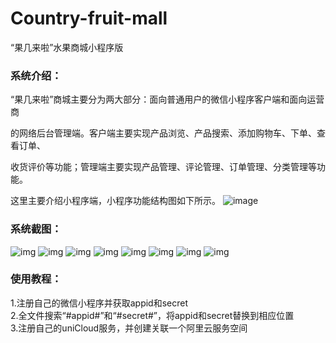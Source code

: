 # Country-fruit-mall
“果几来啦”水果商城小程序版

### 系统介绍：

“果几来啦”商城主要分为两大部分：面向普通用户的微信小程序客户端和面向运营商 

的网络后台管理端。客户端主要实现产品浏览、产品搜索、添加购物车、下单、查看订单、 

收货评价等功能；管理端主要实现产品管理、评论管理、订单管理、分类管理等功能。

这里主要介绍小程序端，小程序功能结构图如下所示。
![image](https://github.com/shiyicyh/Country-fruit-mall/blob/main/readmeImg/wps11.png)

### 系统截图：

![img](https://github.com/shiyicyh/Country-fruit-mall/blob/main/readmeImg/wps1.jpg)
![img](https://github.com/shiyicyh/Country-fruit-mall/blob/main/readmeImg/wps2.jpg)
![img](https://github.com/shiyicyh/Country-fruit-mall/blob/main/readmeImg/wps3.jpg)
![img](https://github.com/shiyicyh/Country-fruit-mall/blob/main/readmeImg/wps4.jpg)
![img](https://github.com/shiyicyh/Country-fruit-mall/blob/main/readmeImg/wps5.jpg)
![img](https://github.com/shiyicyh/Country-fruit-mall/blob/main/readmeImg/wps6.jpg)
![img](https://github.com/shiyicyh/Country-fruit-mall/blob/main/readmeImg/1690188176170.png)
![img](https://github.com/shiyicyh/Country-fruit-mall/blob/main/readmeImg/wps8.jpg)

### 使用教程：

1.注册自己的微信小程序并获取appid和secret  
2.全文件搜索“#appid#”和“#secret#”，将appid和secret替换到相应位置  
3.注册自己的uniCloud服务，并创建关联一个阿里云服务空间  
